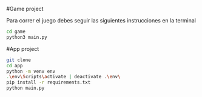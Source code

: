 #Game project

Para correr el juego debes seguir las siguientes instrucciones en la terminal

```sh
cd game
python3 main.py
```

#App project 
```sh
git clone
cd app
python -m venv env
.\env\Scripts\activate | deactivate .\env\
pip install -r requirements.txt
python main.py 
``` 